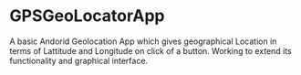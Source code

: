# GPSGeoLocatorApp
A basic Andorid Geolocation App which gives geographical Location in terms of Lattitude and Longitude on click of a button. Working to extend its functionality and graphical interface.
